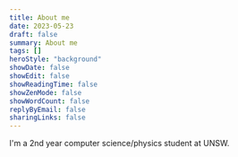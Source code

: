 ```yaml
---
title: About me
date: 2023-05-23
draft: false
summary: About me
tags: []
heroStyle: "background"
showDate: false
showEdit: false
showReadingTime: false
showZenMode: false
showWordCount: false
replyByEmail: false
sharingLinks: false
---
```


I'm a 2nd year computer science/physics student at UNSW.
